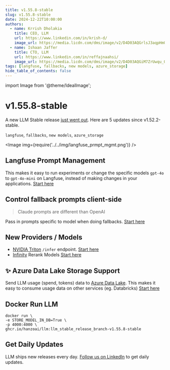 ```yaml
---
title: v1.55.8-stable
slug: v1.55.8-stable
date: 2024-12-22T10:00:00
authors:
  - name: Krrish Dholakia
    title: CEO, LLM
    url: https://www.linkedin.com/in/krish-d/
    image_url: https://media.licdn.com/dms/image/v2/D4D03AQGrlsJ3aqpHmQ/profile-displayphoto-shrink_400_400/B4DZSAzgP7HYAg-/0/1737327772964?e=1743638400&v=beta&t=39KOXMUFedvukiWWVPHf3qI45fuQD7lNglICwN31DrI
  - name: Ishaan Jaffer
    title: CTO, LLM
    url: https://www.linkedin.com/in/reffajnaahsi/
    image_url: https://media.licdn.com/dms/image/v2/D4D03AQGiM7ZrUwqu_Q/profile-displayphoto-shrink_800_800/profile-displayphoto-shrink_800_800/0/1675971026692?e=1741824000&v=beta&t=eQnRdXPJo4eiINWTZARoYTfqh064pgZ-E21pQTSy8jc
tags: [langfuse, fallbacks, new models, azure_storage]
hide_table_of_contents: false
---
```


import Image from '@theme/IdealImage';

# v1.55.8-stable

A new LLM Stable release [just went out](https://github.com/hanzoai/llm/releases/tag/v1.55.8-stable). Here are 5 updates since v1.52.2-stable. 

`langfuse`, `fallbacks`, `new models`, `azure_storage`

<Image img={require('../../img/langfuse_prmpt_mgmt.png')} />

## Langfuse Prompt Management

This makes it easy to run experiments or change the specific models `gpt-4o` to `gpt-4o-mini` on Langfuse, instead of making changes in your applications. [Start here](https://docs.llm.ai/docs/proxy/prompt_management)

## Control fallback prompts client-side 

> Claude prompts are different than OpenAI

Pass in prompts specific to model when doing fallbacks. [Start here](https://docs.llm.ai/docs/proxy/reliability#control-fallback-prompts)


## New Providers / Models

- [NVIDIA Triton](https://developer.nvidia.com/triton-inference-server) `/infer` endpoint. [Start here](https://docs.llm.ai/docs/providers/triton-inference-server)
- [Infinity](https://github.com/michaelfeil/infinity) Rerank Models [Start here](https://docs.llm.ai/docs/providers/infinity)


## ✨ Azure Data Lake Storage Support

Send LLM usage (spend, tokens) data to [Azure Data Lake](https://learn.microsoft.com/en-us/azure/storage/blobs/data-lake-storage-introduction). This makes it easy to consume usage data on other services (eg. Databricks)
 [Start here](https://docs.llm.ai/docs/proxy/logging#azure-blob-storage)

## Docker Run LLM

```shell
docker run \
-e STORE_MODEL_IN_DB=True \
-p 4000:4000 \
ghcr.io/hanzoai/llm:llm_stable_release_branch-v1.55.8-stable
```

## Get Daily Updates

LLM ships new releases every day. [Follow us on LinkedIn](https://www.linkedin.com/company/hanzo.ai/) to get daily updates. 

